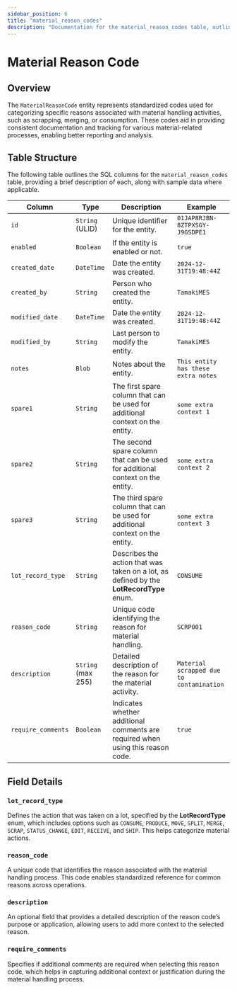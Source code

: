 ```yaml
---
sidebar_position: 6
title: "material_reason_codes"
description: "Documentation for the material_reason_codes table, outlining its columns and structure."
---
```


# Material Reason Code

## Overview

The `MaterialReasonCode` entity represents standardized codes used for categorizing specific reasons associated with
material handling activities, such as scrapping, merging, or consumption. These codes aid in providing consistent
documentation and tracking for various material-related processes, enabling better reporting and analysis.

## Table Structure

The following table outlines the SQL columns for the `material_reason_codes` table, providing a brief description of
each, along with sample data where applicable.

| Column            | Type               | Description                                                                             | Example                                  |
|-------------------|--------------------|-----------------------------------------------------------------------------------------|------------------------------------------|
| `id`              | `String` (ULID)    | Unique identifier for the entity.                                                       | `01JAP8RJBN-8ZTPXSGY-J9GSDPE1`           |
| `enabled`         | `Boolean`          | If the entity is enabled or not.                                                        | `true`                                   |
| `created_date`    | `DateTime`         | Date the entity was created.                                                            | `2024-12-31T19:48:44Z`                   |
| `created_by`      | `String`           | Person who created the entity.                                                          | `TamakiMES`                              |
| `modified_date`   | `DateTime`         | Date the entity was created.                                                            | `2024-12-31T19:48:44Z`                   |
| `modified_by`     | `String`           | Last person to modify the entity.                                                       | `TamakiMES`                              |
| `notes`           | `Blob`             | Notes about the entity.                                                                 | `This entity has these extra notes`      |
| `spare1`          | `String`           | The first spare column that can be used for additional context on the entity.           | `some extra context 1`                   |
| `spare2`          | `String`           | The second spare column that can be used for additional context on the entity.          | `some extra context 2`                   |
| `spare3`          | `String`           | The third spare column that can be used for additional context on the entity.           | `some extra context 3`                   |
| `lot_record_type` | `String`           | Describes the action that was taken on a lot, as defined by the **LotRecordType** enum. | `CONSUME`                                |
| `reason_code`     | `String`           | Unique code identifying the reason for material handling.                               | `SCRP001`                                |
| `description`     | `String` (max 255) | Detailed description of the reason for the material activity.                           | `Material scrapped due to contamination` |
| `require_comments`| `Boolean`          | Indicates whether additional comments are required when using this reason code.         | `true`                                   |

## Field Details

### `lot_record_type`

Defines the action that was taken on a lot, specified by the **LotRecordType** enum, which includes options such as 
`CONSUME`, `PRODUCE`, `MOVE`, `SPLIT`, `MERGE`, `SCRAP`, `STATUS_CHANGE`, `EDIT`, `RECEIVE`, and `SHIP`. This helps categorize material actions.

### `reason_code`

A unique code that identifies the reason associated with the material handling process. This code enables standardized
reference for common reasons across operations.

### `description`

An optional field that provides a detailed description of the reason code’s purpose or application, allowing users to
add more context to the selected reason.

### `require_comments`

Specifies if additional comments are required when selecting this reason code, which helps in capturing additional
context or justification during the material handling process.